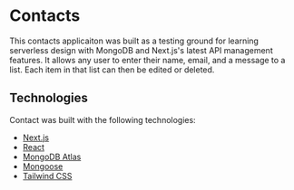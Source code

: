 # Contacts

This contacts applicaiton was built as a testing ground for learning serverless design with MongoDB and Next.js's latest API management features. It allows any user to enter their name, email, and a message to a list. Each item in that list can then be edited or deleted. 

## Technologies
Contact was built with the following technologies:
- [Next.js](https://nextjs.org/)
- [React](https://react.dev/)
- [MongoDB Atlas](https://www.mongodb.com/atlas/database)
- [Mongoose](https://mongoosejs.com/)
- [Tailwind CSS](https://tailwindcss.com/)
